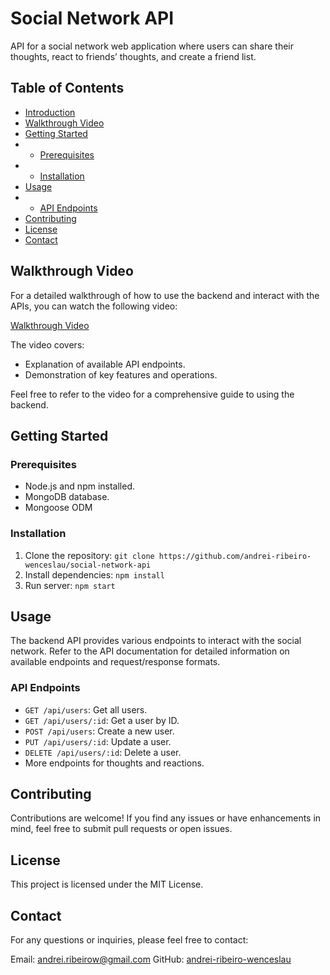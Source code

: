 # Social Network API

API for a social network web application where users can share their thoughts, react to friends’ thoughts, and create a friend list.

## Table of Contents

- [Introduction](#introduction)
- [Walkthrough Video](#walkthrough-video)
- [Getting Started](#getting-started)
- - [Prerequisites](#prerequisites)
- - [Installation](#installation)
- [Usage](#usage)
- - [API Endpoints](#api-endpoints)
- [Contributing](#contributing)
- [License](#license)
- [Contact](#contact)

## Walkthrough Video

For a detailed walkthrough of how to use the backend and interact with the APIs, you can watch the following video:

[Walkthrough Video](https://drive.google.com/file/d/1skvrVxA5Y-KO91JNl8iXWIB-fQfk-dm8/view)

The video covers:
- Explanation of available API endpoints.
- Demonstration of key features and operations.

Feel free to refer to the video for a comprehensive guide to using the backend.

## Getting Started

### Prerequisites

- Node.js and npm installed.
- MongoDB database.
- Mongoose ODM

### Installation

1. Clone the repository: `git clone https://github.com/andrei-ribeiro-wenceslau/social-network-api`
2. Install dependencies: `npm install`
5. Run server: `npm start`

## Usage
The backend API provides various endpoints to interact with the social network. Refer to the API documentation for detailed information on available endpoints and request/response formats.

### API Endpoints
- `GET /api/users`: Get all users.
- `GET /api/users/:id`: Get a user by ID.
- `POST /api/users`: Create a new user.
- `PUT /api/users/:id`: Update a user.
- `DELETE /api/users/:id`: Delete a user.
- More endpoints for thoughts and reactions.

## Contributing
Contributions are welcome! If you find any issues or have enhancements in mind, feel free to submit pull requests or open issues.

## License
This project is licensed under the MIT License.

## Contact
For any questions or inquiries, please feel free to contact:

Email: andrei.ribeirow@gmail.com
GitHub: [andrei-ribeiro-wenceslau](https://github.com/andrei-ribeiro-wenceslau)
